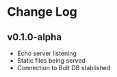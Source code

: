 # Change Log

## v0.1.0-alpha
* Echo server listening
* Static files being served
* Connection to Bolt DB stablished